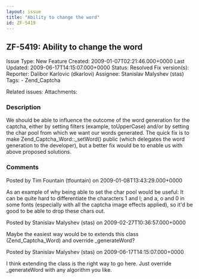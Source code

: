 ```yaml
---
layout: issue
title: "Ability to change the word"
id: ZF-5419
---
```


ZF-5419: Ability to change the word
-----------------------------------

 Issue Type: New Feature Created: 2009-01-07T02:21:46.000+0000 Last Updated: 2009-06-17T14:15:07.000+0000 Status: Resolved Fix version(s): 
 Reporter:  Dalibor Karlovic (dkarlovi)  Assignee:  Stanislav Malyshev (stas)  Tags: - Zend\_Captcha
 
 Related issues: 
 Attachments: 
### Description

We should be able to influence the outcome of the word generation for the captcha, either by setting filters (example, toUpperCase) and/or by setting the char pool from which we want our words generated. The quick fix is to make Zend\_Captcha\_Word::\_setWord() public (which delegates the word generation to the developer), but a better fix would be to enable us with above proposed solutions.

 

 

### Comments

Posted by Tim Fountain (tfountain) on 2009-01-08T13:43:29.000+0000

As an example of why being able to set the char pool would be useful: It can be quite hard to differentiate the characters 1 and l; and a, o and 0 in some fonts (especially with all the captcha image effects applied), so it'd be good to be able to drop these chars out.

 

 

Posted by Stanislav Malyshev (stas) on 2009-02-27T10:36:57.000+0000

Maybe the easiest way would be to extends this class (Zend\_Captcha\_Word) and override \_generateWord?

 

 

Posted by Stanislav Malyshev (stas) on 2009-06-17T14:15:07.000+0000

I think extending the class is the right way to go here. Just override \_generateWord with any algorithm you like.

 

 